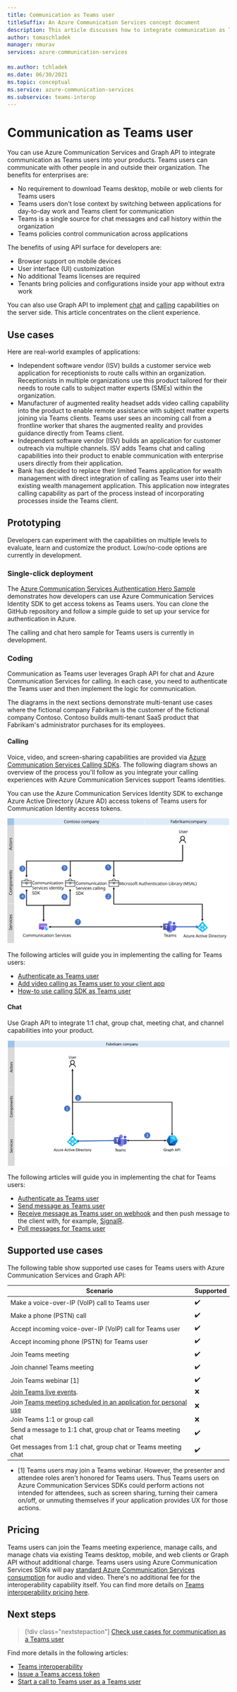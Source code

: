 ```yaml
---
title: Communication as Teams user
titleSuffix: An Azure Communication Services concept document
description: This article discusses how to integrate communication as Teams user with Azure Communication Services and Graph API.
author: tomaschladek
manager: nmurav
services: azure-communication-services

ms.author: tchladek
ms.date: 06/30/2021
ms.topic: conceptual
ms.service: azure-communication-services
ms.subservice: teams-interop
---
```

# Communication as Teams user

You can use Azure Communication Services and Graph API to integrate communication as Teams users into your products. Teams users can communicate with other people in and outside their organization. The benefits for enterprises are:
- No requirement to download Teams desktop, mobile or web clients for Teams users
- Teams users don't lose context by switching between applications for day-to-day work and Teams client for communication
- Teams is a single source for chat messages and call history within the organization
- Teams policies control communication across applications

The benefits of using API surface for developers are:
- Browser support on mobile devices
- User interface (UI) customization
- No additional Teams licenses are required
- Tenants bring policies and configurations inside your app without extra work


You can also use Graph API to implement [chat](/graph/api/resources/chat) and [calling](/graph/api/resources/call) capabilities on the server side. This article concentrates on the client experience.

## Use cases
Here are real-world examples of applications:
- Independent software vendor (ISV) builds a customer service web application for receptionists to route calls within an organization. Receptionists in multiple organizations use this product tailored for their needs to route calls to subject matter experts (SMEs) within the organization.
- Manufacturer of augmented reality headset adds video calling capability into the product to enable remote assistance with subject matter experts joining via Teams clients. Teams user sees an incoming call from a frontline worker that shares the augmented reality and provides guidance directly from Teams client.
- Independent software vendor (ISV) builds an application for customer outreach via multiple channels. ISV adds Teams chat and calling capabilities into their product to enable communication with enterprise users directly from their application. 
- Bank has decided to replace their limited Teams application for wealth management with direct integration of calling as Teams user into their existing wealth management application. This application now integrates calling capability as part of the process instead of incorporating processes inside the Teams client.

## Prototyping
Developers can experiment with the capabilities on multiple levels to evaluate, learn and customize the product. Low/no-code options are currently in development. 

### Single-click deployment

The [Azure Communication Services Authentication Hero Sample](../samples/trusted-auth-sample.md) demonstrates how developers can use Azure Communication Services Identity SDK to get access tokens as Teams users. You can clone the GitHub repository and follow a simple guide to set up your service for authentication in Azure.

The calling and chat hero sample for Teams users is currently in development.

### Coding

Communication as Teams user leverages Graph API for chat and Azure Communication Services for calling. In each case, you need to authenticate the Teams user and then implement the logic for communication. 

The diagrams in the next sections demonstrate multi-tenant use cases where the fictional company Fabrikam is the customer of the fictional company Contoso. Contoso builds multi-tenant SaaS product that Fabrikam's administrator purchases for its employees. 

#### Calling

Voice, video, and screen-sharing capabilities are provided via [Azure Communication Services Calling SDKs](./interop/teams-user-calling.md). The following diagram shows an overview of the process you'll follow as you integrate your calling experiences with Azure Communication Services support Teams identities. 

You can use the Azure Communication Services Identity SDK to exchange Azure Active Directory (Azure AD) access tokens of Teams users for Communication Identity access tokens. 

![Diagram of the process to integrate the calling capabilities into your product with Azure Communication Services.](./media/teams-identities/teams-identity-calling-overview.svg)

The following articles will guide you in implementing the calling for Teams users:
- [Authenticate as Teams user](../quickstarts/manage-teams-identity.md) 
- [Add video calling as Teams user to your client app](../quickstarts/voice-video-calling/get-started-with-voice-video-calling-custom-teams-client.md)
- [How-to use calling SDK as Teams user](../how-tos/cte-calling-sdk/manage-calls.md)

#### Chat

Use Graph API to integrate 1:1 chat, group chat, meeting chat, and channel capabilities into your product. 

![Diagram of the process to integrate the chat capabilities into your product with Graph API.](./media/teams-identities/teams-identity-chat-overview.png)

The following articles will guide you in implementing the chat for Teams users:
- [Authenticate as Teams user](/graph/auth-v2-user) 
- [Send message as Teams user](/graph/api/chat-post-messages)
- [Receive message as Teams user on webhook](/graph/teams-changenotifications-chatMessage) and then push message to the client with, for example, [SignalR](../../azure-signalr/signalr-overview.md).
- [Poll messages for Teams user](/graph/api/chat-list-messages)

## Supported use cases

The following table show supported use cases for Teams users with Azure Communication Services and Graph API:

| Scenario | Supported |
| --- | --- |
| Make a voice-over-IP (VoIP) call to Teams user | ✔️ |
| Make a phone (PSTN) call | ✔️ |
| Accept incoming voice-over-IP (VoIP) call for Teams user | ✔️ |
| Accept incoming phone (PSTN) for Teams user | ✔️ |
| Join Teams meeting | ✔️ |
| Join channel Teams meeting | ✔️ |
| Join Teams webinar [1] | ✔️ |
| [Join Teams live events](/microsoftteams/teams-live-events/what-are-teams-live-events).| ❌ |
| Join [Teams meeting scheduled in an application for personal use](https://www.microsoft.com/microsoft-teams/teams-for-home) | ❌ |
| Join Teams 1:1 or group call | ❌ |
| Send a message to 1:1 chat, group chat or Teams meeting chat| ✔️ |
| Get messages from 1:1 chat, group chat or Teams meeting chat | ✔️ |

- [1] Teams users may join a Teams webinar. However, the presenter and attendee roles aren't honored for Teams users. Thus Teams users on Azure Communication Services SDKs could perform actions not intended for attendees, such as screen sharing, turning their camera on/off, or unmuting themselves if your application provides UX for those actions.

## Pricing
Teams users can join the Teams meeting experience, manage calls, and manage chats via existing Teams desktop, mobile, and web clients or Graph API without additional charge. Teams users using Azure Communication Services SDKs will pay
[standard Azure Communication Services consumption](https://azure.microsoft.com/pricing/details/communication-services/) for audio and video. There's no additional fee for the interoperability capability itself. You can find more details on [Teams interoperability pricing here](./pricing/teams-interop-pricing.md).

## Next steps

> [!div class="nextstepaction"]
> [Check use cases for communication as a Teams user](./interop/custom-teams-endpoint-use-cases.md)

Find more details in the following articles:
- [Teams interoperability](./teams-interop.md)
- [Issue a Teams access token](../quickstarts/manage-teams-identity.md)
- [Start a call to Teams user as a Teams user](../quickstarts/voice-video-calling/get-started-with-voice-video-calling-custom-teams-client.md)